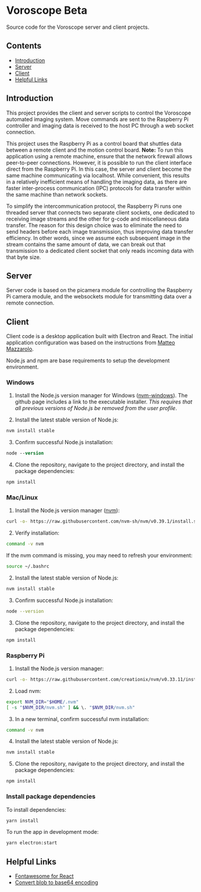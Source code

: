 # Voroscope Beta

Source code for the Voroscope server and client projects.

## Contents

- [Introduction](#introduction)
- [Server](#server)
- [Client](#client)
- [Helpful Links](#helpful-links)

## Introduction

This project provides the client and server scripts to control the Voroscope automated imaging system. Move commands are sent to the Raspberry Pi controller and imaging data is received to the host PC through a web socket connection.

This project uses the Raspberry Pi as a control board that shuttles data between a remote client and the motion control board. **Note:** To run this application using a remote machine, ensure that the network firewall allows peer-to-peer connections. However, it is possible to run the client interface direct from the Raspberry Pi. In this case, the server and client become the same machine communicating via localhost. While convenient, this results in a relatively inefficient means of handling the imaging data, as there are faster inter-process communication (IPC) protocols for data transfer within the same machine than network sockets.

To simplify the intercommunication protocol, the Raspberry Pi runs one threaded server that connects two separate client sockets, one dedicated to receiving image streams and the other for g-code and miscellaneous data transfer. The reason for this design choice was to eliminate the need to send headers before each image transmission, thus improving data transfer efficiency. In other words, since we assume each subsequent image in the stream contains the same amount of data, we can break out that transmission to a dedicated client socket that only reads incoming data with that byte size.

## Server

Server code is based on the picamera module for controlling the Raspberry Pi camera module, and the websockets module for transmitting data over a remote connection.

## Client

Client code is a desktop application built with Electron and React. The initial application configuration was based on the instructions from [Matteo Mazzarolo](https://mmazzarolo.com/blog/2021-08-12-building-an-electron-application-using-create-react-app/).

Node.js and npm are base requirements to setup the development environment.

### Windows

1. Install the Node.js version manager for Windows ([nvm-windows](https://github.com/coreybutler/nvm-windows)). The github page includes a link to the executable installer. _This requires that all previous versions of Node.js be removed from the user profile_.

2. Install the latest stable version of Node.js:

```ps
nvm install stable
```

3. Confirm successful Node.js installation:

```ps
node --version
```

4. Clone the repository, navigate to the project directory, and install the package dependencies:

```ps
npm install
```

### Mac/Linux

1. Install the Node.js version manager ([nvm](https://github.com/nvm-sh/nvm)):

```bash
curl -o- https://raw.githubusercontent.com/nvm-sh/nvm/v0.39.1/install.sh | bash
```

2. Verify installation:

```bash
command -v nvm
```

If the nvm command is missing, you may need to refresh your environment:

```bash
source ~/.bashrc
```

2. Install the latest stable version of Node.js:

```bash
nvm install stable
```

3. Confirm successful Node.js installation:

```bash
node --version
```

3. Clone the repository, navigate to the project directory, and install the package dependencies:

```bash
npm install
```

### Raspberry Pi

1. Install the Node.js version manager:

```bash
curl -o- https://raw.githubusercontent.com/creationix/nvm/v0.33.11/install.sh | bash
```

2. Load nvm:

```bash
export NVM_DIR="$HOME/.nvm"
[ -s "$NVM_DIR/nvm.sh" ] && \. "$NVM_DIR/nvm.sh"
```

3. In a new terminal, confirm successful nvm installation:

```bash
command -v nvm
```

4. Install the latest stable version of Node.js:

```bash
nvm install stable
```

5. Clone the repository, navigate to the project directory, and install the package dependencies:

```bash
npm install
```

### Install package dependencies

To install dependencies:

```bash
yarn install
```

To run the app in development mode:

```bash
yarn electron:start
```

## Helpful Links

- [Fontawesome for React](https://fontawesome.com/v5/docs/web/use-with/react)
- [Convert blob to base64 encoding](https://www.geeksforgeeks.org/how-to-convert-blob-to-base64-encoding-using-javascript/)
